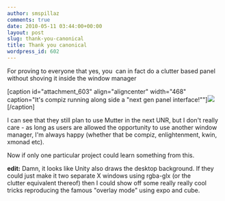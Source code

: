 ```yaml
---
author: smspillaz
comments: true
date: 2010-05-11 03:44:00+00:00
layout: post
slug: thank-you-canonical
title: Thank you canonical
wordpress_id: 602
---
```


For proving to everyone that yes, you  can in fact do a clutter based panel without shoving it inside the window manager

[caption id="attachment_603" align="aligncenter" width="468" caption="It's compiz running along side a "next gen panel interface!""][![](http://smspillaz.files.wordpress.com/2010/05/screenshot.png)](http://smspillaz.files.wordpress.com/2010/05/screenshot.png)[/caption]

I can see that they still plan to use Mutter in the next UNR, but I don't really care - as long as users are allowed the opportunity to use another window manager, I'm always happy (whether that be compiz, enlightenment, kwin, xmonad etc).

Now if only one particular project could learn something from this.

**edit:** Damn, it looks like Unity also draws the desktop background. If they could just make it two separate X windows using rgba-glx (or the clutter equivalent thereof) then I could show off some really really cool tricks reproducing the famous "overlay mode" using expo and cube.
